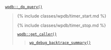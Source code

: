 <p><code><a href="https://developer.wordpress.org/reference/classes/wpdb/_do_query/">wpdb::_do_query()</a></code></p>

<blockquote>

{% include classes/wpdb/timer_start.md %}

{% include classes/wpdb/timer_stop.md %}

 [`wpdb::get_caller()`](https://developer.wordpress.org/reference/classes/wpdb/get_caller/)
 
> [`wp_debug_backtrace_summary()`](https://developer.wordpress.org/reference/functions/wp_debug_backtrace_summary/)

</blockquote>